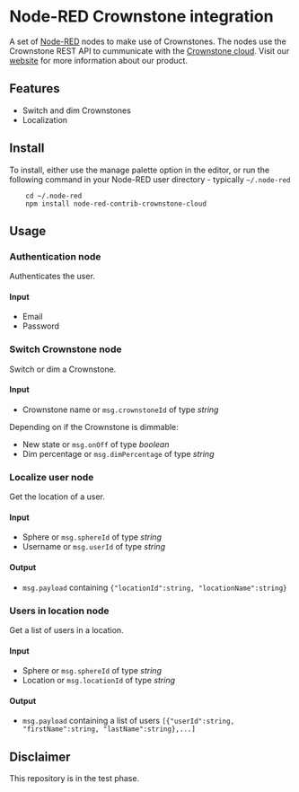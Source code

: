 # Node-RED Crownstone integration

A set of [Node-RED](http://nodered.org) nodes to make use of Crownstones. The nodes use the Crownstone REST API to cummunicate with the [Crownstone cloud](http://cloud.crownstone.rocks).
Visit our [website](http://crownstone.rocks) for more information about our product.

## Features
 - Switch and dim Crownstones
 - Localization

## Install
To install, either use the manage palette option in the editor, or run the following command in your Node-RED user directory - typically `~/.node-red`

        cd ~/.node-red
        npm install node-red-contrib-crownstone-cloud


## Usage

### Authentication node
Authenticates the user.
#### Input
 - Email
 - Password

### Switch Crownstone node
Switch or dim a Crownstone.
#### Input
 - Crownstone name or `msg.crownstoneId` of type *string*

Depending on if the Crownstone is dimmable:
 - New state or `msg.onOff` of type *boolean*
 - Dim percentage or `msg.dimPercentage` of type *string*

### Localize user node
Get the location of a user.
#### Input
 - Sphere or `msg.sphereId` of type *string*
 - Username or `msg.userId` of type *string*
#### Output
 - `msg.payload` containing `{"locationId":string, "locationName":string}`

### Users in location node
Get a list of users in a location.
#### Input
 - Sphere or `msg.sphereId` of type *string*
 - Location or `msg.locationId` of type *string*
#### Output
 - `msg.payload` containing a list of users `[{"userId":string, "firstName":string, "lastName":string},...]`


## Disclaimer
This repository is in the test phase.
